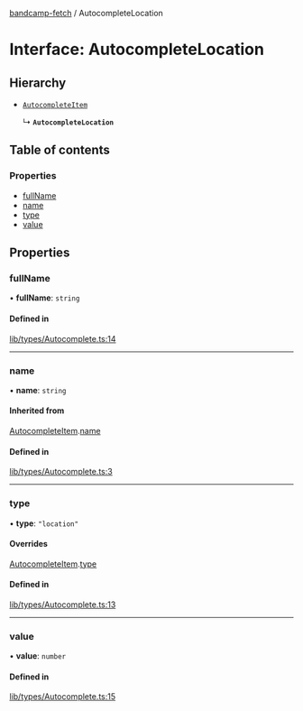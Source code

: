 [bandcamp-fetch](../README.md) / AutocompleteLocation

# Interface: AutocompleteLocation

## Hierarchy

- [`AutocompleteItem`](AutocompleteItem.md)

  ↳ **`AutocompleteLocation`**

## Table of contents

### Properties

- [fullName](AutocompleteLocation.md#fullname)
- [name](AutocompleteLocation.md#name)
- [type](AutocompleteLocation.md#type)
- [value](AutocompleteLocation.md#value)

## Properties

### fullName

• **fullName**: `string`

#### Defined in

[lib/types/Autocomplete.ts:14](https://github.com/patrickkfkan/bandcamp-fetch/blob/7815c68/src/lib/types/Autocomplete.ts#L14)

___

### name

• **name**: `string`

#### Inherited from

[AutocompleteItem](AutocompleteItem.md).[name](AutocompleteItem.md#name)

#### Defined in

[lib/types/Autocomplete.ts:3](https://github.com/patrickkfkan/bandcamp-fetch/blob/7815c68/src/lib/types/Autocomplete.ts#L3)

___

### type

• **type**: ``"location"``

#### Overrides

[AutocompleteItem](AutocompleteItem.md).[type](AutocompleteItem.md#type)

#### Defined in

[lib/types/Autocomplete.ts:13](https://github.com/patrickkfkan/bandcamp-fetch/blob/7815c68/src/lib/types/Autocomplete.ts#L13)

___

### value

• **value**: `number`

#### Defined in

[lib/types/Autocomplete.ts:15](https://github.com/patrickkfkan/bandcamp-fetch/blob/7815c68/src/lib/types/Autocomplete.ts#L15)
